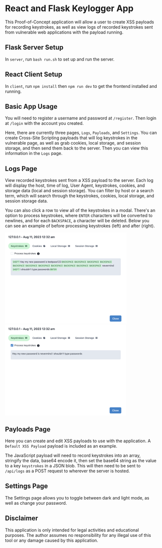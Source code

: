 # React and Flask Keylogger App

This Proof-of-Concept application will allow a user to create XSS payloads for recording keystrokes, as well as view logs of recorded keystrokes sent from vulnerable web applications with the payload running.

## Flask Server Setup

In `server`, run `bash run.sh` to set up and run the server.

## React Client Setup

In `client`, run `npm install` then `npm run dev` to get the frontend installed and running.

## Basic App Usage

You will need to register a username and password at `/register`.  Then login at `/login` with the account you created.

Here, there are currently three pages, `Logs`, `Payloads`, and `Settings`.  You can create Cross-Site Scripting payloads that will log keystrokes in the vulnerable page, as well as grab cookies, local storage, and session storage, and then send them back to the server.  Then you can view this information in the `Logs` page.

## Logs Page

View recorded keystrokes sent from a XSS payload to the server.  Each log will display the host, time of log, User Agent, keystrokes, cookies, and storage data (local and session storage).  You can filter by host or a search term, which will search through the keystrokes, cookies, local storage, and session storage data.

You can also click a row to view all of the keystrokes in a modal.  There's an option to process keystrokes, where `ENTER` characters will be converted to newlines, and for each `BACKSPACE`, a character will be deleted.  Below you can see an example of before processing keystrokes (left) and after (right).

<p float="left">
    <img src="./images/unprocessed_keystrokes.png" alt= “” height="300px">
    <img src="./images/processed_keystrokes.png" alt= “” height="300px">
</p>

## Payloads Page

Here you can create and edit XSS payloads to use with the application.  A `Default XSS Payload` payload is included as an example.

The JavaScript payload will need to record keystrokes into an array, stringify the data, base64 encode it, then set the base64 string as the value to a key `keystrokes` in a JSON blob.  This will then need to be sent to `/api/logs` as a POST request to wherever the server is hosted.

## Settings Page

The Settings page allows you to toggle between dark and light mode, as well as change your password.

## Disclaimer

This application is only intended for legal activities and educational purposes.  The author assumes no responsibility for any illegal use of this tool or any damage caused by this application.
